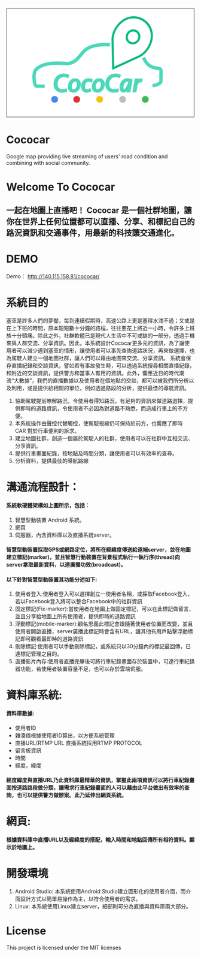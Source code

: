 ![Screenshot](cococar.png)

# Cococar
Google map providing live streaming of users' road condition and combining with social community.

# Welcome To Cococar
一起在地圖上直播吧！
Cococar 是一個社群地圖，讓你在世界上任何位置都可以直播、分享、和標記自己的路況資訊和交通事件，用最新的科技讓交通進化。
---

# DEMO
 Demo： http://140.115.158.81/cococar/
 

# 系統目的
塞車是許多人們的夢靨，每到連續假期時，高速公路上更是塞得水洩不通；又或是在上下班的時間，原本短短數十分鐘的路程，往往要花上將近一小時，令許多上班族十分頭痛。除此之外，社群軟體已是現代人生活中不可或缺的一部分，透過手機來與人群交流、分享資訊。因此，本系統設計Cococar更多元的資訊，為了讓使用者可以減少遇到塞車的情形，讓使用者可以事先查詢道路狀況，再來做選擇，也為駕駛人建立一個地圖社群，讓人們可以藉由地圖來交流、分享資訊。
系統會保存直播紀錄和交談資訊，譬如若有事故發生時，可以透過系統搜尋相關直播紀錄，和附近的交談資訊，提供警方和當事人有用的資訊。此外，響應近日的時代潮流“大數據”，我們的直播數據以及使用者在個地點的交談，都可以被我們所分析以及利用，或是提供給相關的單位，例如透過路段的分析，提供最佳的導航資訊。
1. 協助駕駛提前瞭解路況，令使用者得知路況，有足夠的資訊來做道路選擇，提供即時的道路資訊，令使用者不必因為對道路不熟悉，而造成行車上的不方便。
2. 本系統操作由聲控代替觸控，使駕駛視線仍可保持於前方，也響應了即時 CAR 對於行車便利的訴求。
3. 建立地圖社群，創造一個屬於駕駛人的社群，使用者可以在社群中互相交流、分享資訊。
4. 提供行車畫面紀錄，按地點及時間分類，讓使用者可以有效率的查尋。
5. 分析資料，提供最佳的導航路線


# 溝通流程設計：
#### 系統軟硬體架構如上圖所示，包括： 
1. 	智慧型動裝置 Android 系統。 
2.	網頁
3.  伺服器，內含資料庫以及直播系統server。

#### 智慧型動裝置採取GPS或網路定位，將所在經緯度傳送給遠端server，並在地圖建立標記(marker)，並且智慧行動裝置在背景程式執行一執行序(thread)向server拿取最新資料，以達廣播功效(broadcast)。
#### 以下針對智慧型動裝置其功能分述如下:
1. 	使用者登入:使用者登入可以選擇創立一使用者名稱，或採取Facebook登入，若以Facebook登入將可以整合Facebook中的社群資訊
2. 	固定標記(Fix-marker):當使用者在地圖上做固定標記，可以在此標記做留言，並且分享給地圖上所有使用者，提供即時的道路資訊
3.	浮動標記(mobile-marker):顧名思義此標記會跟隨著使用者位置而改變，並且使用者開啟直播，server廣播此標記時會含有URL，讓其他有用戶點擊浮動標記即可觀看最即時的道路資訊
4.	刪除標記:使用者可以手動刪除標記，或系統只以30分鐘內的標記最回傳，已達標記管理之目的。
5.	直播影片內存:使用者直播完畢後可將行車紀錄畫面存於裝置中，可達行車紀錄器功能，若使用者裝置容量不足，也可以存於雲端伺服。

# 資料庫系統:
#### 資料庫數據:
- 	使用者ID
- 	雜湊值根據使用者ID算出，以方便系統管理
-	直播URL(RTMP URL 直播系統採用RTMP PROTOCOL
-	留言板資訊
-	時間
-	經度，緯度
#### 經度緯度與直播URL乃此資料庫最精華的資訊，掌握此兩項資訊可以將行車紀錄畫面按道路路段做分類，讓需求行車紀錄畫面的人可以藉由此平台做出有效率的查詢，也可以提供警方做辦案。此乃延伸出網頁系統。

# 網頁:
#### 根據資料庫中直播URL以及經緯度的搭配，輸入時間和地點回傳所有相符資料。顯示於地圖上。

# 開發環境
1. Android Studio: 本系統使用Android Studio建立圖形化的使用者介面，而介面設計方式以簡單易操作為主，以符合使用者的需求。
2. Linux: 本系統使用Linux建立server，細部則可分為直播與資料庫兩大部分。 

# License 
This project is licensed under the MIT licenses

